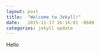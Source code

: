 ```yaml
---
layout: post
title:  "Welcome to Jekyll!"
date:   2015-11-17 16:16:01 -0600
categories: jekyll update
---
```


Hello
